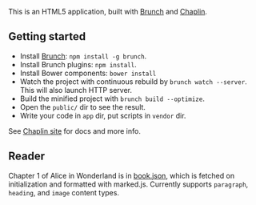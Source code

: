 This is an HTML5 application, built with
[Brunch](http://brunch.io) and
[Chaplin](http://chaplinjs.org).

## Getting started
* Install [Brunch](http://brunch.io): `npm install -g brunch`.
* Install Brunch plugins: `npm install`.
* Install Bower components: `bower install`
* Watch the project with continuous rebuild by
`brunch watch --server`. This will also launch HTTP server.
* Build the minified project with `brunch build --optimize`.
* Open the `public/` dir to see the result.
* Write your code in `app` dir, put scripts in `vendor` dir.

See [Chaplin site](http://chaplinjs.org) for docs and more info.

## Reader
Chapter 1 of Alice in Wonderland is in [book.json](app/assets/book.json), which is fetched on initialization and
formatted with marked.js. Currently supports `paragraph`, `heading`, and `image` content types.
